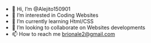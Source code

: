 - 👋 Hi, I’m @Alejito150901
- 👀 I’m interested in Coding Websites
- 🌱 I’m currently learning Html/CSS
- 💞️ I’m looking to collaborate on Websites developments
- 📫 How to reach me brionale2@gmail.com

<!---
Alejito150901/Alejito150901 is a ✨ special ✨ repository because its `README.md` (this file) appears on your GitHub profile.
You can click the Preview link to take a look at your changes.
--->
